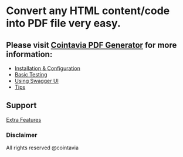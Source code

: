 
Convert any HTML content/code into PDF file very easy.
==========

## Please visit [Cointavia PDF Generator](https://pdf.cointavia.com) for more information:
- [Installation & Configuration](https://pdf.cointavia.com/composer)
- [Basic Testing](https://pdf.cointavia.com/testing)
- [Using Swagger UI](https://pdf.cointavia.com/api/documentation)
- [Tips](https://cointavia.com)

## Support
[Extra Features](https://github.com/cointavia)

### Disclaimer
All rights reserved @cointavia